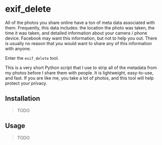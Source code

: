 # exif_delete

All of the photos you share online have a ton of meta data associated with them. Frequently, this data includes: the location the photo was taken, the time it was taken, and detailed information about your camera / phone device.  Facebook may want this information, but not to help you out.  There is usually no reason that *you* would want to share any of this information with anyone.

Enter the `exif_delete` tool.

This is a very short Python script that I use to strip all of the metadata from my photos before I share them with people.  It is lightweight, easy-to-use, and fast.  If you are like me, you take a lot of photos, and this tool will help protect your privacy.

## Installation

> TODO

## Usage

> TODO
